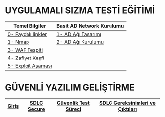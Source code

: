 # UYGULAMALI SIZMA TESTİ EĞİTİMİ  #

|Temel Bilgiler|Basit AD Network Kurulumu|
|---|---|
|[0- Faydalı linkler](https://github.com/gokhangokcen1/BTK-uygulamali-sizma-testi-egitimi-notlari/blob/main/uygulamali-sizma-testi-egitimi/temel-bilgiler/0-faydali-linkler.md)|[1- AD Ağı Tasarımı](https://github.com/gokhangokcen1/BTK-kurs-notlari/blob/main/uygulamali-sizma-testi-egitimi/basit-ad-network-analizi/ad-agi-tasarimi.md) |
|[1- Nmap](https://github.com/gokhangokcen1/BTK-uygulamali-sizma-testi-egitimi-notlari/blob/main/uygulamali-sizma-testi-egitimi/temel-bilgiler/1-nmap.md)|[2- AD Ağı Kurulumu](https://github.com/gokhangokcen1/BTK-kurs-notlari/blob/main/uygulamali-sizma-testi-egitimi/basit-ad-network-analizi/ad-agi-kurulumu.md)|
|[3- WAF Tespiti](https://github.com/gokhangokcen1/BTK-uygulamali-sizma-testi-egitimi-notlari/blob/main/uygulamali-sizma-testi-egitimi/temel-bilgiler/3-WAF-tespiti.md)|
|[4- Zafiyet Keşfi](https://github.com/gokhangokcen1/BTK-uygulamali-sizma-testi-egitimi-notlari/blob/main/uygulamali-sizma-testi-egitimi/temel-bilgiler/4-zafiyet-kesfi.md)|
|[5- Exploit Aşaması](https://github.com/gokhangokcen1/BTK-uygulamali-sizma-testi-egitimi-notlari/blob/main/uygulamali-sizma-testi-egitimi/temel-bilgiler/5-exploit-asamasi.md)|

# GÜVENLİ YAZILIM GELİŞTİRME # 
|[Giriş](https://github.com/gokhangokcen1/BTK-kurs-notlari/blob/main/guvenli-yazilim-gelistirme/0-giris.md)|[SDLC Secure](https://github.com/gokhangokcen1/BTK-kurs-notlari/blob/main/guvenli-yazilim-gelistirme/1-sdlc-secure.md)|[Güvenlik Test Süreci](https://github.com/gokhangokcen1/BTK-kurs-notlari/blob/main/guvenli-yazilim-gelistirme/2-guvenlik-test-sureci.md)|[SDLC Gereksinimleri ve Çıktıları](https://github.com/gokhangokcen1/BTK-kurs-notlari/blob/main/guvenli-yazilim-gelistirme/3-sdlc-gereksinimleri-ve-ciktilari.md)|
|---|---|---|---|

